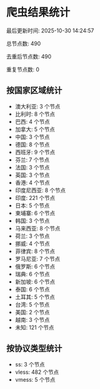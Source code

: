 # 爬虫结果统计

最后更新时间: 2025-10-30 14:24:57

总节点数: 490

去重后节点数: 490

重复节点数: 0

## 按国家区域统计

- 澳大利亚: 3 个节点
- 比利时: 8 个节点
- 巴西: 4 个节点
- 加拿大: 5 个节点
- 中国: 3 个节点
- 德国: 8 个节点
- 西班牙: 9 个节点
- 芬兰: 7 个节点
- 法国: 3 个节点
- 英国: 3 个节点
- 香港: 4 个节点
- 印度尼西亚: 8 个节点
- 印度: 221 个节点
- 日本: 5 个节点
- 柬埔寨: 6 个节点
- 韩国: 3 个节点
- 马来西亚: 8 个节点
- 荷兰: 3 个节点
- 挪威: 4 个节点
- 菲律宾: 8 个节点
- 罗马尼亚: 7 个节点
- 俄罗斯: 6 个节点
- 瑞典: 6 个节点
- 新加坡: 6 个节点
- 泰国: 6 个节点
- 土耳其: 5 个节点
- 台湾: 5 个节点
- 美国: 2 个节点
- 越南: 3 个节点
- 未知: 121 个节点

## 按协议类型统计

- ss: 3 个节点
- vless: 482 个节点
- vmess: 5 个节点
